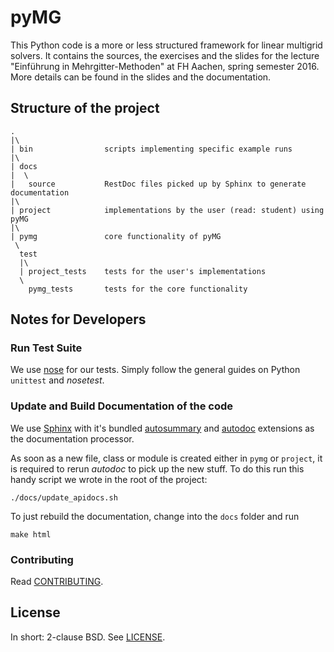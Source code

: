 # pyMG 

This Python code is a more or less structured framework for linear multigrid solvers. It contains the sources, 
the exercises and the slides for the lecture "Einführung in Mehrgitter-Methoden" at FH Aachen, spring semester 2016. 
More details can be found in the slides and the documentation.


## Structure of the project

    .
    |\
    | bin                scripts implementing specific example runs
    |\
    | docs
    |  \
    |   source           RestDoc files picked up by Sphinx to generate documentation
    |\
    | project            implementations by the user (read: student) using pyMG
    |\
    | pymg               core functionality of pyMG
     \
      test
      |\
      | project_tests    tests for the user's implementations
      \
        pymg_tests       tests for the core functionality


## Notes for Developers

### Run Test Suite

We use [nose][] for our tests.
Simply follow the general guides on Python `unittest` and *nosetest*.


### Update and Build Documentation of the code 

We use [Sphinx][sphinx] with it's bundled [autosummary][] and [autodoc][] extensions as the
documentation processor.

As soon as a new file, class or module is created either in `pymg` or `project`, it is required to
rerun *autodoc* to pick up the new stuff.
To do this run this handy script we wrote in the root of the project:

    ./docs/update_apidocs.sh

To just rebuild the documentation, change into the `docs` folder and run

    make html


### Contributing

Read [CONTRIBUTING](CONTRIBUTING).


## License

In short: 2-clause BSD.
See [LICENSE](LICENSE).

[nose]: https://nose.readthedocs.org/en/latest/
[sphinx]: http://www.sphinx-doc.org/en/stable/index.html
[autosummary]: http://www.sphinx-doc.org/en/stable/ext/autosummary.html
[autodoc]: http://www.sphinx-doc.org/en/stable/ext/autodoc.html
